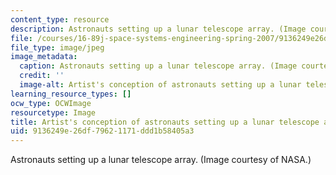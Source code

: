 ```yaml
---
content_type: resource
description: Astronauts setting up a lunar telescope array. (Image courtesy of NASA.)
file: /courses/16-89j-space-systems-engineering-spring-2007/9136249e26df79621171ddd1b58405a3_16-89js07-th.jpg
file_type: image/jpeg
image_metadata:
  caption: Astronauts setting up a lunar telescope array. (Image courtesy of [NASA](http://www.nasa.gov/mission_pages/exploration/multimedia/jfa18844_prt.htm).)
  credit: ''
  image-alt: Artist's conception of astronauts setting up a lunar telescope array.
learning_resource_types: []
ocw_type: OCWImage
resourcetype: Image
title: Artist's conception of astronauts setting up a lunar telescope array
uid: 9136249e-26df-7962-1171-ddd1b58405a3
---
```

Astronauts setting up a lunar telescope array. (Image courtesy of NASA.)

